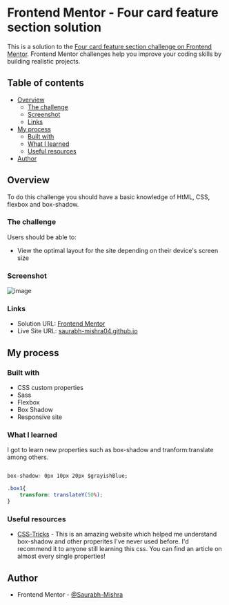 # Frontend Mentor - Four card feature section solution

This is a solution to the [Four card feature section challenge on Frontend Mentor](https://www.frontendmentor.io/challenges/four-card-feature-section-weK1eFYK). Frontend Mentor challenges help you improve your coding skills by building realistic projects. 

## Table of contents

- [Overview](#overview)
  - [The challenge](#the-challenge)
  - [Screenshot](#screenshot)
  - [Links](#links)
- [My process](#my-process)
  - [Built with](#built-with)
  - [What I learned](#what-i-learned)
  - [Useful resources](#useful-resources)
- [Author](#author)

## Overview

To do this challenge you should have a basic knowledge of HtML, CSS, flexbox and box-shadow.

### The challenge

Users should be able to:

- View the optimal layout for the site depending on their device's screen size

### Screenshot

![image](https://user-images.githubusercontent.com/82585860/119696671-0f292700-be6d-11eb-9a31-a9b0b3e471de.png)

### Links

- Solution URL: [Frontend Mentor](https://www.frontendmentor.io/solutions/responsive-site-using-boxsizing-and-flex-box-four-card-preview-yGjdouIW5)
- Live Site URL: [saurabh-mishra04.github.io](https://saurabh-mishra04.github.io/four-card-feature-section/)

## My process

### Built with

- CSS custom properties
- Sass
- Flexbox
- Box Shadow
- Responsive site

### What I learned

I got to learn new properties such as box-shadow and tranform:translate among others.

```css

box-shadow: 0px 10px 20px $grayishBlue;

.box1{
    transform: translateY(50%);
}
```

### Useful resources

- [CSS-Tricks](https://css-tricks.com/) - This is an amazing website which helped me understand box-shadow and other properites I've never used before. I'd recommend it to anyone still learning this css. You can find an article on almost every single properties!

## Author

- Frontend Mentor - [@Saurabh-Mishra](https://www.frontendmentor.io/profile/Saurabh-Mishra04)
